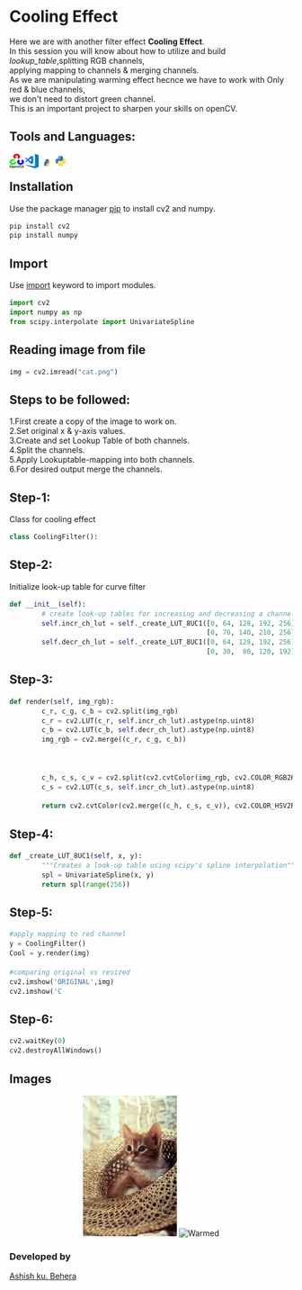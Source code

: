 # Cooling Effect
Here we are with another filter effect **Cooling Effect**.<br>
In this session you will know about how to utilize and build *lookup_table*,splitting RGB channels,<br>
applying mapping to channels & merging channels.<br>
As we are manipulating warming effect hecnce we have to work with Only red & blue channels,<br>
we don't need to distort green channel.<br>
This is an important project to sharpen your skills on openCV.<br>
## Tools and Languages:<br>
<img align="left" alt="OpenCV" width="26px" src="opencv.png">
<img align="left" alt="VS Code" width="26px" src="visual-studio-code.png">
<img align="left" alt="pip" width="26px" height="34px" src="pip.png">
<img align="left" alt="Python" width="26px" src="python.png">
<br>


## Installation
Use the package manager [pip](https://pip.pypa.io/en/stable/) to install cv2 and numpy.


```cmd
pip install cv2
pip install numpy
```

## Import
Use [import](https://www.w3schools.com/python/ref_keyword_import.asp) keyword to import modules.

```python
import cv2
import numpy as np
from scipy.interpolate import UnivariateSpline
```

## Reading image from file

```python
img = cv2.imread("cat.png")
```

## Steps to be followed:
1.First create a copy of the image to work on.<br>
2.Set original x & y-axis values.<br>
3.Create and set Lookup Table of both channels.<br>
4.Split the channels.<br>
5.Apply Lookuptable-mapping into both channels.<br>
6.For desired output merge the channels. 

## Step-1:
Class for cooling effect 
```python
class CoolingFilter():
```
## Step-2:
Initialize look-up table for curve filter
```python
def __init__(self):
        # create look-up tables for increasing and decreasing a channel
        self.incr_ch_lut = self._create_LUT_8UC1([0, 64, 128, 192, 256],
                                                 [0, 70, 140, 210, 256])
        self.decr_ch_lut = self._create_LUT_8UC1([0, 64, 128, 192, 256],
                                                 [0, 30,  80, 120, 192])
```
## Step-3:
```python
def render(self, img_rgb):
        c_r, c_g, c_b = cv2.split(img_rgb)
        c_r = cv2.LUT(c_r, self.incr_ch_lut).astype(np.uint8)
        c_b = cv2.LUT(c_b, self.decr_ch_lut).astype(np.uint8)
        img_rgb = cv2.merge((c_r, c_g, c_b))


       
        c_h, c_s, c_v = cv2.split(cv2.cvtColor(img_rgb, cv2.COLOR_RGB2HSV))
        c_s = cv2.LUT(c_s, self.incr_ch_lut).astype(np.uint8)

        return cv2.cvtColor(cv2.merge((c_h, c_s, c_v)), cv2.COLOR_HSV2RGB)
```     
## Step-4:
```python
def _create_LUT_8UC1(self, x, y):
        """Creates a look-up table using scipy's spline interpolation"""
        spl = UnivariateSpline(x, y)
        return spl(range(256))
```
## Step-5:
```python
#apply mapping to red channel
y = CoolingFilter()
Cool = y.render(img)

#comparing original vs resized
cv2.imshow('ORIGINAL',img)
cv2.imshow('C
```
## Step-6:
```python
cv2.waitKey(0)
cv2.destroyAllWindows()
```

## Images
<p align="center">
	<img src="cat.png" alt="Original png", height=250px,width=350px>
	<img src="warming effect.PNG" alt="Warmed", height=250px,width=340px>
</p>

### Developed by
 [Ashish ku. Behera](https://github.com/ashish-max "Github Id")
